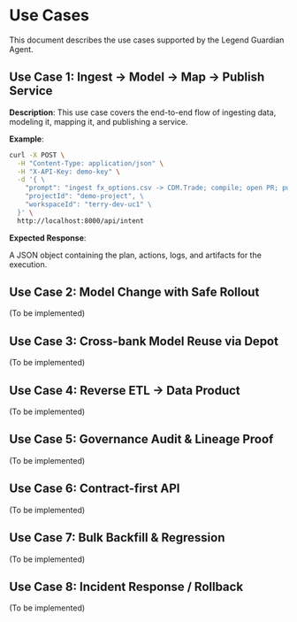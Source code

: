
# Use Cases

This document describes the use cases supported by the Legend Guardian Agent.

## Use Case 1: Ingest -> Model -> Map -> Publish Service

**Description**: This use case covers the end-to-end flow of ingesting data, modeling it, mapping it, and publishing a service.

**Example**:

```bash
curl -X POST \
  -H "Content-Type: application/json" \
  -H "X-API-Key: demo-key" \
  -d '{ \
    "prompt": "ingest fx_options.csv -> CDM.Trade; compile; open PR; publish byNotional service", \
    "projectId": "demo-project", \
    "workspaceId": "terry-dev-uc1" \
  }' \
  http://localhost:8000/api/intent
```

**Expected Response**:

A JSON object containing the plan, actions, logs, and artifacts for the execution.

## Use Case 2: Model Change with Safe Rollout

(To be implemented)

## Use Case 3: Cross-bank Model Reuse via Depot

(To be implemented)

## Use Case 4: Reverse ETL -> Data Product

(To be implemented)

## Use Case 5: Governance Audit & Lineage Proof

(To be implemented)

## Use Case 6: Contract-first API

(To be implemented)

## Use Case 7: Bulk Backfill & Regression

(To be implemented)

## Use Case 8: Incident Response / Rollback

(To be implemented)
